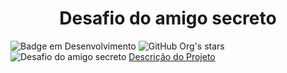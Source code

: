 ﻿<h1 align="center"> Desafio do amigo secreto </h1> 
 
![Badge em Desenvolvimento](http://img.shields.io/static/v1?label=STATUS&message=EM%20DESENVOLVIMENTO&color=GREEN&style=for-the-badge)
![GitHub Org's stars](https://img.shields.io/github/stars/camilafernanda?style=social)
![Desafio do amigo secreto](https://github.com/user-attachments/assets/f597b522-5190-479e-850b-97ca95e725d2)
[Descrição do Projeto](#descrição-do-projeto)


